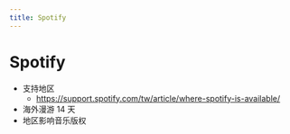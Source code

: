 ```yaml
---
title: Spotify
---
```


# Spotify

- 支持地区
  - https://support.spotify.com/tw/article/where-spotify-is-available/
- 海外漫游 14 天
- 地区影响音乐版权
